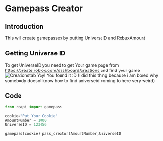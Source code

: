 # Gamepass Creator
## Introduction

This will create gamepasses by putting UniverseID and RobuxAmount

## Getting Universe ID
To get UniverseID you need to get Your game page from https://create.roblox.com/dashboard/creations and find your game 
   ![Creationstab](https://github.com/sesocell/roapi.py/blob/main/assets/gamepage.png?raw=true)
   Yay! You found it :D
   (I did this thing because i am bored why  somebody doesnt know how to find universeid coming to here very weird)
## Code
```py
from roapi import gamepass

cookie="Put_Your_Cookie"
AmountNumber = 1000
UniverseID = 123456

gamepass(cookie).pass_creator(AmountNumber,UniverseID)
```

